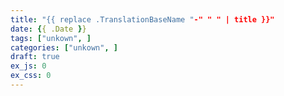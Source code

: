 ```yaml
---
title: "{{ replace .TranslationBaseName "-" " " | title }}"
date: {{ .Date }}
tags: ["unkown", ]
categories: ["unkown", ]
draft: true
ex_js: 0
ex_css: 0
---
```


